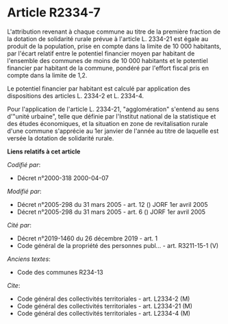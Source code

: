 # Article R2334-7

L'attribution revenant à chaque commune au titre de la première fraction de la dotation de solidarité rurale prévue à
l'article L. 2334-21 est égale au produit de la population, prise en compte dans la limite de 10 000 habitants, par l'écart
relatif entre le potentiel financier moyen par habitant de l'ensemble des communes de moins de 10 000 habitants et le
potentiel financier par habitant de la commune, pondéré par l'effort fiscal pris en compte dans la limite de 1,2.

Le potentiel financier par habitant est calculé par application des dispositions des articles L. 2334-2 et L. 2334-4.

Pour l'application de l'article L. 2334-21, "agglomération" s'entend au sens d'"unité urbaine", telle que définie par
l'Institut national de la statistique et des études économiques, et la situation en zone de revitalisation rurale d'une
commune s'apprécie au 1er janvier de l'année au titre de laquelle est versée la dotation de solidarité rurale.

**Liens relatifs à cet article**

_Codifié par_:

  - Décret n°2000-318 2000-04-07

_Modifié par_:

  - Décret n°2005-298 du 31 mars 2005 - art. 12 () JORF 1er avril 2005
  - Décret n°2005-298 du 31 mars 2005 - art. 6 () JORF 1er avril 2005

_Cité par_:

  - Décret n°2019-1460 du 26 décembre 2019 - art. 1
  - Code général de la propriété des personnes publ... - art. R3211-15-1 (V)

_Anciens textes_:

  - Code des communes R234-13

_Cite_:

  - Code général des collectivités territoriales - art. L2334-2 (M)
  - Code général des collectivités territoriales - art. L2334-21 (M)
  - Code général des collectivités territoriales - art. L2334-4 (M)
